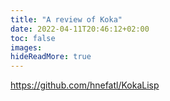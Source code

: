 ```yaml
---
title: "A review of Koka"
date: 2022-04-11T20:46:12+02:00
toc: false
images:
hideReadMore: true
---
```


https://github.com/hnefatl/KokaLisp